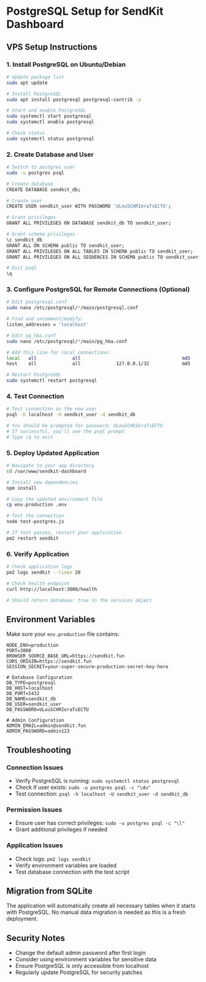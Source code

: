 # PostgreSQL Setup for SendKit Dashboard

## VPS Setup Instructions

### 1. Install PostgreSQL on Ubuntu/Debian

```bash
# Update package list
sudo apt update

# Install PostgreSQL
sudo apt install postgresql postgresql-contrib -y

# Start and enable PostgreSQL
sudo systemctl start postgresql
sudo systemctl enable postgresql

# Check status
sudo systemctl status postgresql
```

### 2. Create Database and User

```bash
# Switch to postgres user
sudo -u postgres psql

# Create database
CREATE DATABASE sendkit_db;

# Create user
CREATE USER sendkit_user WITH PASSWORD 'ULouSCHRIeraTsECTU';

# Grant privileges
GRANT ALL PRIVILEGES ON DATABASE sendkit_db TO sendkit_user;

# Grant schema privileges
\c sendkit_db
GRANT ALL ON SCHEMA public TO sendkit_user;
GRANT ALL PRIVILEGES ON ALL TABLES IN SCHEMA public TO sendkit_user;
GRANT ALL PRIVILEGES ON ALL SEQUENCES IN SCHEMA public TO sendkit_user;

# Exit psql
\q
```

### 3. Configure PostgreSQL for Remote Connections (Optional)

```bash
# Edit postgresql.conf
sudo nano /etc/postgresql/*/main/postgresql.conf

# Find and uncomment/modify:
listen_addresses = 'localhost'

# Edit pg_hba.conf
sudo nano /etc/postgresql/*/main/pg_hba.conf

# Add this line for local connections:
local   all             all                                     md5
host    all             all             127.0.0.1/32            md5

# Restart PostgreSQL
sudo systemctl restart postgresql
```

### 4. Test Connection

```bash
# Test connection as the new user
psql -h localhost -U sendkit_user -d sendkit_db

# You should be prompted for password: ULouSCHRIeraTsECTU
# If successful, you'll see the psql prompt
# Type \q to exit
```

### 5. Deploy Updated Application

```bash
# Navigate to your app directory
cd /var/www/sendkit-dashboard

# Install new dependencies
npm install

# Copy the updated environment file
cp env.production .env

# Test the connection
node test-postgres.js

# If test passes, restart your application
pm2 restart sendkit
```

### 6. Verify Application

```bash
# Check application logs
pm2 logs sendkit --lines 20

# Check health endpoint
curl http://localhost:3000/health

# Should return database: true in the services object
```

## Environment Variables

Make sure your `env.production` file contains:

```env
NODE_ENV=production
PORT=3000
BROWSER_SOURCE_BASE_URL=https://sendkit.fun
CORS_ORIGIN=https://sendkit.fun
SESSION_SECRET=your-super-secure-production-secret-key-here

# Database Configuration
DB_TYPE=postgresql
DB_HOST=localhost
DB_PORT=5432
DB_NAME=sendkit_db
DB_USER=sendkit_user
DB_PASSWORD=ULouSCHRIeraTsECTU

# Admin Configuration
ADMIN_EMAIL=admin@sendkit.fun
ADMIN_PASSWORD=admin123
```

## Troubleshooting

### Connection Issues
- Verify PostgreSQL is running: `sudo systemctl status postgresql`
- Check if user exists: `sudo -u postgres psql -c "\du"`
- Test connection: `psql -h localhost -U sendkit_user -d sendkit_db`

### Permission Issues
- Ensure user has correct privileges: `sudo -u postgres psql -c "\l"`
- Grant additional privileges if needed

### Application Issues
- Check logs: `pm2 logs sendkit`
- Verify environment variables are loaded
- Test database connection with the test script

## Migration from SQLite

The application will automatically create all necessary tables when it starts with PostgreSQL. No manual data migration is needed as this is a fresh deployment.

## Security Notes

- Change the default admin password after first login
- Consider using environment variables for sensitive data
- Ensure PostgreSQL is only accessible from localhost
- Regularly update PostgreSQL for security patches
